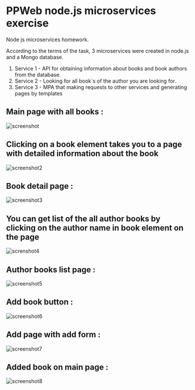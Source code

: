 # PPWeb node.js microservices exercise
Node js microservices homework.

According to the terms of the task, 3 microservices were created in node.js and a Mongo database.
1. Service 1 - API for obtaining information about books and book authors from the database.
2. Service 2 - Looking for all book`s of the author you are looking for.
3. Service 3 - MPA that making requests to other services and generating pages by templates

## Main page with all books :
![screenshot](https://i.ibb.co/KLpJ6XX/2024-04-25-19-23-36-Books-Base-Opera.png)

## Clicking on a book element takes you to a page with detailed information about the book
![screenshot2](https://i.ibb.co/ngMS8Lh/image.png)

## Book detail page :
![screenshot3](https://i.ibb.co/QCWS979/2024-04-25-19-28-39-Opera.png)

## You can get list of the all author books by clicking on the author name in book element on the page
![screnshot4](https://i.ibb.co/ns0cD04/2024-04-25-19-35-21-Books-Base-Opera.png)

## Author books list page :
![screenshot5](https://i.ibb.co/GMHWC3w/2024-04-25-19-38-38-Editing-PPWeb-README-md-at-main-Kristar-Den-PPWeb-Opera.png)

## Add book button :
![screenshot6](https://i.ibb.co/Km0GNxr/2024-04-25-19-41-46-Books-Base-Opera.png)

## Add page with add form :
![screenshot7](https://i.ibb.co/CwKrnBD/2024-04-25-19-52-57-Opera.png)

## Added book on main page :
![screenshot8](https://i.ibb.co/4860nFd/2024-04-25-19-56-35-Books-Base-Opera.png)
